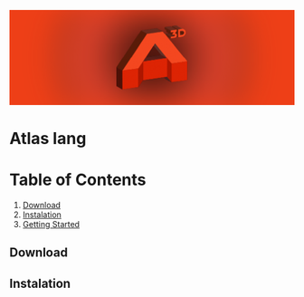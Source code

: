 ![logo](./static/Banner.png)

# Atlas lang

# Table of Contents
1. [Download](#download)
2. [Instalation](#instalation)
3. [Getting Started](./docs/getting-started/variables_and_datatypes.md)


## Download

## Instalation


